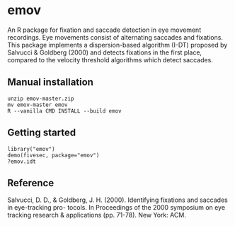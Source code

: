 # emov
An R package for fixation and saccade detection in eye movement recordings. Eye movements consist of alternating saccades and fixations. This package implements a dispersion-based algorithm (I-DT) proposed by Salvucci & Goldberg (2000) and detects fixations in the first place, compared to the velocity threshold algorithms which detect saccades.

## Manual installation
    unzip emov-master.zip
    mv emov-master emov
    R --vanilla CMD INSTALL --build emov
  
## Getting started
    
    library("emov")
    demo(fivesec, package="emov")
    ?emov.idt

## Reference
Salvucci, D. D., & Goldberg, J. H. (2000). Identifying fixations and saccades in eye-tracking pro-
tocols. In Proceedings of the 2000 symposium on eye tracking research & applications (pp. 71-78).
New York: ACM.
